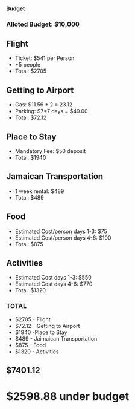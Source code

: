 #### Budget

### Alloted Budget: $10,000

## Flight
- Ticket: $541 per Person
- *5 people
- Total: $2705 

## Getting to Airport
- Gas: $11.56 * 2 = 23.12
- Parking: $7*7 days = $49.00
- Total: $72.12

## Place to Stay
- Mandatory Fee: $50 deposit
- Total: $1940

## Jamaican Transportation
- 1 week rental: $489
- Total: $489

## Food
- Estimated Cost/person days 1-3: $75
- Estimated Cost/person days 4-6: $100
- Total: $875

## Activities
- Estimated Cost days 1-3: $550
- Estimated Cost days 4-6: $770
- Total: $1320

### TOTAL
- $2705 - Flight
- $72.12 - Getting to Airport
- $1940 -Place to Stay
- $489 - Jaimaican Transportation
- $875 - Food
- $1320 - Activities
## $7401.12
# $2598.88 under budget
